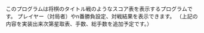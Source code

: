 このプログラムは将棋のタイトル戦のようなスコア表を表示するプログラムです。
プレイヤー（対局者）やn番勝負設定、対戦結果を表示できます。
（上記の内容を実装出来次第星取表、手数、総手数を追加予定です。）


